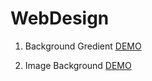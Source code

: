# WebDesign

1. Background Gredient [DEMO](https://codepen.io/rvkt/full/poVryNv)

2. Image Background [DEMO](https://codepen.io/rvkt/full/LYrQdga)
